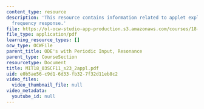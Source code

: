```yaml
---
content_type: resource
description: 'This resource contains information related to applet exploration: harmonic
  frequency response.'
file: https://ol-ocw-studio-app-production.s3.amazonaws.com/courses/18-03sc-differential-equations-fall-2011/e0b5ae56c9d16d33fb327f32d11eb8c2_MIT18_03SCF11_s23_2appl.pdf
file_type: application/pdf
learning_resource_types: []
ocw_type: OCWFile
parent_title: ODE's with Periodic Input, Resonance
parent_type: CourseSection
resourcetype: Document
title: MIT18_03SCF11_s23_2appl.pdf
uid: e0b5ae56-c9d1-6d33-fb32-7f32d11eb8c2
video_files:
  video_thumbnail_file: null
video_metadata:
  youtube_id: null
---
```

